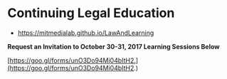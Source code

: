# Continuing Legal Education

* https://mitmedialab.github.io/LawAndLearning

**Request an Invitation to October 30-31, 2017 Learning Sessions Below**

[https://goo.gl/forms/unO3Do94Mi04bItH2.](https://goo.gl/forms/unO3Do94Mi04bItH2.)
